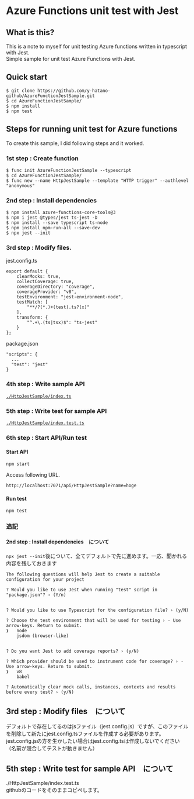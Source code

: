 # Azure Functions unit test with Jest
## What is this?
This is a note to myself for unit testing Azure functions written in typescript with Jest.  
Simple sample for unit test Azure Functions with Jest.  

## Quick start
```
$ git clone https://github.com/y-hatano-github/AzureFunctionJestSample.git
$ cd AzureFunctionJestSample/
$ npm install
$ npm test
```

## Steps for running unit test for Azure functions
To create this sample, I did following steps and it worked.  
### 1st step : Create function
```
$ func init AzureFunctionJestSample --typescript
$ cd AzureFunctionJestSample/
$ func new --name HttpJestSample --template "HTTP trigger" --authlevel "anonymous"
```

### 2nd step : Install dependencies
```
$ npm install azure-functions-core-tools@3
$ npm i jest @types/jest ts-jest -D
$ npm install --save typescript ts-node
$ npm install npm-run-all --save-dev
$ npx jest --init
```

### 3rd step : Modify files.
jest.config.ts  

```
export default {
	clearMocks: true,
	collectCoverage: true,
	coverageDirectory: "coverage",
	coverageProvider: "v8",
	testEnvironment: "jest-environment-node",
	testMatch: [
		"**/?(*.)+(test).ts?(x)"
	],
	transform: {
		"^.+\.(ts|tsx)$": "ts-jest"
	}
};
```

package.json  

```
"scripts": {
  ...
  "test": "jest"
}
```
### 4th step : Write sample API
[`./HttpJestSample/index.ts`](./HttpJestSample/index.ts "index.ts")
### 5th step : Write test for sample API
[`./HttpJestSample/index.test.ts`](./HttpJestSample/index.test.ts "index.test.ts")
### 6th step : Start API/Run test
#### Start API
```
npm start
```

Access following URL.
```
http://localhost:7071/api/HttpJestSample?name=hoge
```


#### Run test
```
npm test
```

### 追記
#### 2nd step : Install dependencies　について
`npx jest --init`後について、全てデフォルトで先に進めます。一応、聞かれる内容を残しておきます

```
The following questions will help Jest to create a suitable configuration for your project

? Would you like to use Jest when running "test" script in "package.json"? › (Y/n)


? Would you like to use Typescript for the configuration file? › (y/N)

? Choose the test environment that will be used for testing › - Use arrow-keys. Return to submit.
❯   node
    jsdom (browser-like)


? Do you want Jest to add coverage reports? › (y/N)

? Which provider should be used to instrument code for coverage? › - Use arrow-keys. Return to submit.
❯   v8
    babel

? Automatically clear mock calls, instances, contexts and results before every test? › (y/N)

```


## 3rd step : Modify files　について
デフォルトで存在してるのはjsファイル（jest.config.js）ですが、このファイルを削除して新たにjest.config.tsファイルを作成する必要があります。  
jest.config.jsの方を生かしたい場合はjest.config.tsは作成しないでください（名前が競合してテストが動きません）

## 5th step : Write test for sample API　について
./HttpJestSample/index.test.ts  
githubのコードをそのままコピペします。



